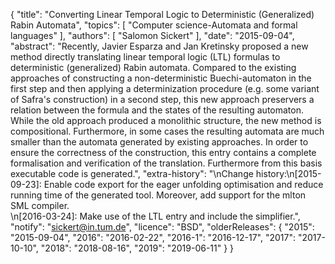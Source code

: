 {
    "title": "Converting Linear Temporal Logic to Deterministic (Generalized) Rabin Automata",
    "topics": [
        "Computer science-Automata and formal languages"
    ],
    "authors": [
        "Salomon Sickert"
    ],
    "date": "2015-09-04",
    "abstract": "Recently, Javier Esparza and Jan Kretinsky proposed a new method directly translating linear temporal logic (LTL) formulas to deterministic (generalized) Rabin automata. Compared to the existing approaches of constructing a non-deterministic Buechi-automaton in the first step and then applying a determinization procedure (e.g. some variant of Safra's construction) in a second step, this new approach preservers a relation between the formula and the states of the resulting automaton. While the old approach produced a monolithic structure, the new method is compositional. Furthermore, in some cases the resulting automata are much smaller than the automata generated by existing approaches. In order to ensure the correctness of the construction, this entry contains a complete formalisation and verification of the translation. Furthermore from this basis executable code is generated.",
    "extra-history": "\nChange history:\n[2015-09-23]: Enable code export for the eager unfolding optimisation and reduce running time of the generated tool. Moreover, add support for the mlton SML compiler.<br>\n[2016-03-24]: Make use of the LTL entry and include the simplifier.",
    "notify": "sickert@in.tum.de",
    "licence": "BSD",
    "olderReleases": {
        "2015": "2015-09-04",
        "2016": "2016-02-22",
        "2016-1": "2016-12-17",
        "2017": "2017-10-10",
        "2018": "2018-08-16",
        "2019": "2019-06-11"
    }
}